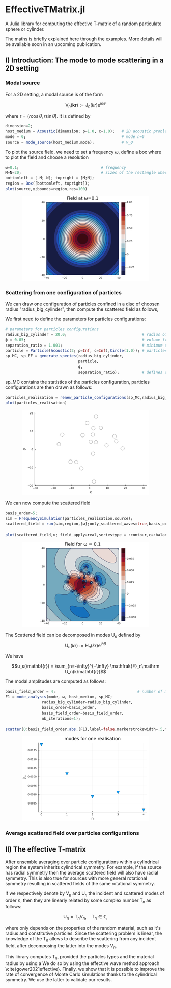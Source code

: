 # EffectiveTMatrix.jl
A Julia library for computing the effective T-matrix of a random particulate sphere or cylinder.

The maths is briefly explained here through the examples. More details will be available soon in an upcoming publication. 

## I) Introduction: The mode to mode scattering in a 2D setting
### Modal source

For a 2D setting, a modal source is of the form 

$$\mathrm V_n(\mathbf{kr}) := \mathrm J_n(kr)\mathrm e^{\mathrm in\theta}$$

where $\mathbf{r}=(r\cos\theta,r\sin\theta)$. It is defined by 

```julia
dimension=2;                                       
host_medium = Acoustic(dimension; ρ=1.0, c=1.0);   # 2D acoustic problem
mode = 0;                                          # mode n=0 
source = mode_source(host_medium,mode);            # V_0
```

To plot the source field, we need to set a frequency $\omega$, define a box where to plot the field and choose a resolution

```julia
ω=0.1;                                    # frequency
M=N=20;                                   # sizes of the rectangle where to plot
bottomleft = [-M;-N]; topright = [M;N];
region = Box([bottomleft, topright]);
plot(source,ω;bounds=region,res=100)
```

<p align="center">
    <img
    src="examples/source_mode_0.png"
    alt="Alt text"
    title="Particles configuration"
    style="display: inline-block; margin: 0 auto; max-width: 400px">
</p>

### Scattering from one configuration of particles

We can draw one configuration of particles confined in a disc of choosen radius "radius_big_cylinder", then compute the scattered field as follows,

We first need to define the parameters for particles configurations:

```julia
# parameters for particles configurations
radius_big_cylinder = 20.0;                                 # radius of cylinder where particles are confined 
ϕ = 0.05;                                                   # volume fraction (density of particles)
separation_ratio = 1.001;                                   # minimum distance between particles
particle = Particle(Acoustic(2; ρ=Inf, c=Inf),Circle(1.0)); # particles type: sound hard particles
sp_MC, sp_EF = generate_species(radius_big_cylinder,
                                particle,
                                ϕ,
                                separation_ratio);          # defines specie sp_MC (sp_EF will be explained and used later)
```

sp_MC contains the statistics of the particles configuration, particles configurations are then drawn as follows:

```julia
particles_realisation = renew_particle_configurations(sp_MC,radius_big_cylinder);
plot(particles_realisation)
```

<p align="center">
    <img
    src="examples/particles_configuration.png"
    alt="Alt text"
    title="Particles configuration"
    style="display: inline-block; margin: 0 auto; max-width: 400px">
</p>



We can now compute the scattered field

```julia
basis_order=5;
sim = FrequencySimulation(particles_realisation,source);
scattered_field = run(sim,region,[ω];only_scattered_waves=true,basis_order=basis_order,res=res);

plot(scattered_field,ω; field_apply=real,seriestype = :contour,c=:balance) 
```

<p align="center">
    <img
    src="examples/scattering_mode_0.png"
    alt="Alt text"
    title="Particles configuration"
    style="display: inline-block; margin: 0 auto; max-width: 400px">
</p>

The Scattered field can be decomposed in modes $\mathrm U_n$ defined by 
$$\mathrm U_n(k\mathbf{r}) := \mathrm H_n(kr)\mathrm e^{\mathrm in\theta}$$

We have 

$$u_s(\mathbf{r}) =  \sum_{n=-\infty}^{+\infty} \mathfrak{F}_n\mathrm U_n(k\mathbf{r})$$

The modal amplitudes are computed as follows:

```julia
basis_field_order = 4;                                    # number of modes to compute
F1 = mode_analysis(mode, ω, host_medium, sp_MC;
                radius_big_cylinder=radius_big_cylinder, 
                basis_order=basis_order, 
                basis_field_order=basis_field_order,
                nb_iterations=1);

scatter(0:basis_field_order,abs.(F1),label=false,markerstrokewidth=.5,markersize=7,markershape=:dtriangle)
```

<p align="center">
    <img
    src="examples/deterministic_modal_decomposition_mode_0.png"
    alt="Alt text"
    title="Particles configuration"
    style="display: inline-block; margin: 0 auto; max-width: 400px">
</p>

### Average scattered field over particles configurations



## II) The effective T-matrix 

After ensemble averaging over particle configurations within a cylindrical region the system inherits cylindrical symmetry. 
For example, if the source has radial symmetry then the average scattered field will also have radial symmetry. This is also true for sources 
with more general rotational symmetry resulting in scattered fields of the same rotational symmetry.

If we respectively denote by $\mathrm V_n$ and $\mathrm U_n$ the incident and scattered modes of order $n$, then they are linearly related by some 
complex number $\mathrm T_n$ as follows:

$$
   \mathrm  U_n = \mathrm T_n \mathrm V_n,\quad \mathrm T_n\in \mathbb{C},
$$

where  only depends on the properties of the random material, such as it's radius and constitutive particles. Since the scattering 
problem is linear, the knowledge of the $\mathrm T_n$ allows to describe the scattering from any incident field, after decomposing the latter into 
the modes $\mathrm V_n$.

This library computes $\mathrm T_n$, provided the particles types and the material radius by using a 
We do so by using the effective wave method approach \cite{gower2021effective}. Finally, we show that it is possible to
improve the rate of convergence of Monte Carlo simulations thanks to the cylindrical symmetry. We use the latter to validate our results.